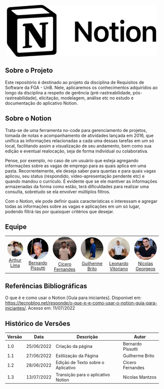 <p align="center">
    <a href="https://www.notion.so/product" target="_blank">
        <img src="_media/notion_logo2.png" height="170px" alt="Logo da aplicação Notion"/>
    </a>
</p>

## Sobre o Projeto

Este repositório é destinado ao projeto da disciplina de Requisitos de Software da FGA - UnB. Nele, aplicaremos os conhecimentos adquiridos ao longo da disciplina a respeito de gerência (pré-rastreabilidade, pós-rastreabilidade), elicitação, modelagem, análise etc no estudo e documentação do aplicativo Notion.

## Sobre o Notion

Trata-se de uma ferramenta no-code para gerenciamento de projetos, tomada de notas e acompanhamento de atividades lançada em 2016, que unifica as informações relacionadas a cada uma dessas tarefas em um só local, facilitando assim a visualização de seu andamento, bem como sua edição e eventual realocação, seja de forma individual ou colaborativa.

Pense, por exemplo, no caso de um usuário que esteja agregando informações sobre as vagas de emprego para as quais aplica em uma pasta. Recorrentemente, ele deseja saber para quantas e para quais vagas aplicou, seu status (respondido, vídeo-apresentação pendente etc) e quando mandou o currículo. É evidente que se ele mantiver as informações armazenadas da forma como estão, terá dificuldades para realizar uma consulta, sobretudo se ela envolver múltiplos filtros.

Com o Notion, ele pode definir quais características o interessam e agregar todas as informações sobre as vagas e aplicações em um só lugar, podendo filtrá-las por quaisquer critérios que desejar.

## Equipe

<table>
    <tr style="text-align: center">
        <td>
            <a href="https://github.com/Arthurlima544">
                <img style="border-radius: 50%;" src="_media/arthur.jpg" width="100px;"/><br/>
                Arthur Lima
            </a>
        </td>
        <td>
            <a href="https://github.com/berssutti">
                <img style="border-radius: 50%;" src="_media/bernardo.jpg" width="100px;"/><br />         
                Bernardo Pissutti
            </a>
        </td>
        <td>
            <a href="https://github.com/ciceroff">
                <img style="border-radius: 50%;" src="_media/cicero.jpg" width="100px;"/><br />
                Cícero Fernandes
            </a>
        </td>
        <td>
            <a href="https://github.com/dev-brito">
                <img style="border-radius: 50%;" src="_media/guilherme.jpg" width="100px;"/><br />                 
                Guilherme Brito
            </a>
        </td>
        <td>
            <a href="https://github.com/leonardomilv3">
                <img style="border-radius: 50%;" src="_media/leonardo.jpg" width="100px;"/><br />         
                Leonardo Vitoriano
            </a>
        </td>
        <td>
            <a href="https://github.com/ngm1450">
                <img style="border-radius: 50%;" src="_media/nicolas.jpg" width="100px;"/><br />         
                Nícolas Georgeos
            </a>
        </td>
    </tr>
</table>

## Referências Bibliográficas

O que é e como usar o Notion [Guia para iniciantes]. Disponível em: https://tecnoblog.net/responde/o-que-e-e-como-usar-o-notion-guia-para-iniciantes/. Acesso em: 11/07/2022

## Histórico de Versões

| Versão | Data       | Descrição                          | Autor             |
| ------ | ---------- | ---------------------------------- | ----------------- |
| 1.0    | 25/06/2022 | Criação da página                  | Bernardo Pissutti |
| 1.1    | 27/06/2022 | Estilização da Página              | Guilherme Brito   |
| 1.2    | 28/06/2022 | Edição de Texto sobre o Aplicativo | Cícero Fernandes  |
| 1.3    | 13/07/2022 | Transição para o aplicativo Notion | Nicolas Mantzos   |
